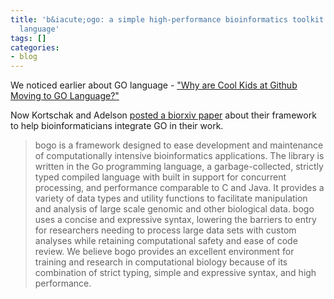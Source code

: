 ```yaml
---
title: 'b&iacute;ogo: a simple high-performance bioinformatics toolkit for the Go
  language'
tags: []
categories:
- blog
---
```

We noticed earlier about GO language - ["Why are Cool Kids at Github Moving to
GO Language?"](http://www.homolog.us/blogs/blog/2014/01/16/golang/)
<!--more-->

Now Kortschak and Adelson [posted a biorxiv
paper](http://biorxiv.org/content/early/2014/05/12/005033?rss=1) about their
framework to help bioinformaticians integrate GO in their work.

> bogo is a framework designed to ease development and maintenance of
computationally intensive bioinformatics applications. The library is written
in the Go programming language, a garbage-collected, strictly typed compiled
language with built in support for concurrent processing, and performance
comparable to C and Java. It provides a variety of data types and utility
functions to facilitate manipulation and analysis of large scale genomic and
other biological data. bogo uses a concise and expressive syntax, lowering the
barriers to entry for researchers needing to process large data sets with
custom analyses while retaining computational safety and ease of code review.
We believe bogo provides an excellent environment for training and research in
computational biology because of its combination of strict typing, simple and
expressive syntax, and high performance.

